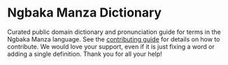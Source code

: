 
# Ngbaka Manza Dictionary

Curated public domain dictionary and pronunciation guide for terms in the Ngbaka Manza language. See the [contributing guide](https://github.com/drumworkteam/term/blob/make/.github/contributing.md) for details on how to contribute. We would love your support, even if it is just fixing a word or adding a single definition. Thank you for all your help!